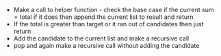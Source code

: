 - Make a call to helper function - check the base case if the current sum = total if it does then append the current list to result and return
- If the total is greater than target or it ran out of candidates then just return
- Add the candidate to the current list and make a recursive call
- pop and again make a recursive call without adding the candidate